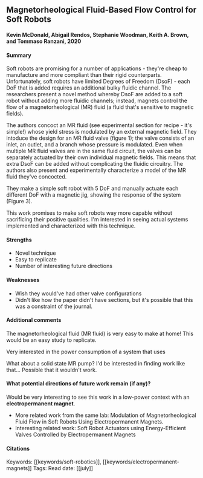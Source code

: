 ## Magnetorheological Fluid-Based Flow Control for Soft Robots
#### Kevin McDonald, Abigail Rendos, Stephanie Woodman, Keith A. Brown, and Tommaso Ranzani, 2020
#### Summary
Soft robots are promising for a number of applications - they're cheap to manufacture and more compliant than their rigid counterparts. Unfortunately, soft robots have limited Degrees of Freedom (DsoF) - each DoF that is added requires an additional bulky fluidic channel. The researchers present a novel method whereby DsoF are added to a soft robot without adding more fluidic channels; instead, magnets control the flow of a magnetorheological (MR) fluid (a fluid that's sensitive to magnetic fields).

The authors concoct an MR fluid (see experimental section for recipe - it's simple!) whose yield stress is modulated by an external magnetic field. They intoduce the design for an MR fluid valve (figure 1); the valve consists of an inlet, an outlet, and a branch whose pressure is modulated. Even when multiple MR fluid valves are in the same fluid circuit, the valves can be separately actuated by their own individual magnetic fields. This means that extra DsoF can be added without complicating the fluidic circuitry. The authors also present and experimentally characterize a model of the MR fluid they've concocted.

They make a simple soft robot with 5 DoF and manually actuate each different DoF with a magnetic jig, showing the response of the system (Figure 3).

This work promises to make soft robots way more capable without sacrificing their positive qualities. I'm interested in seeing actual systems implemented and characterized with this technique.

#### Strengths
  - Novel technique
  - Easy to replicate
  - Number of interesting future directions

#### Weaknesses
  - Wish they would've had other valve configurations
  - Didn't like how the paper didn't have sections, but it's possible that this was a constraint of the journal.

#### Additional comments
The magnetorheological fluid (MR fluid) is very easy to make at home! This would be an easy study to replicate.

Very interested in the power consumption of a system that uses 

What about a solid state MR pump? I'd be interested in finding work like that... Possible that it wouldn't work.

#### What potential directions of future work remain (if any)?
Would be very interesting to see this work in a low-power context with an **electropermanent magnet**.
- More related work from the same lab: Modulation of Magnetorheological Fluid Flow in Soft Robots Using Electropermanent Magnets.
- Interesting related work: Soft Robot Actuators using Energy-Efficient Valves Controlled by Electropermanent Magnets

#### Citations


Keywords: [[keywords/soft-robotics]], [[keywords/electropermanent-magnets]]
Tags: 
Read date: [[july]]
